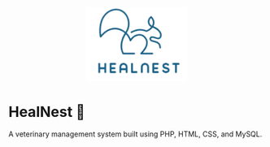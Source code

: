<p align="center">
  <img src="Assets/logo.png" alt="HealNest Logo" width="200"/>
</p>

# HealNest 🐾
A veterinary management system built using PHP, HTML, CSS, and MySQL.
